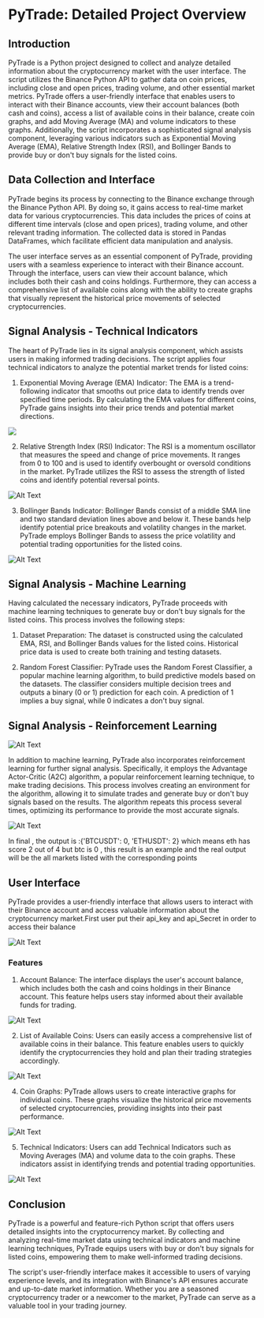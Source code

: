 # PyTrade: Detailed Project Overview

## Introduction

PyTrade is a Python project  designed to collect and analyze detailed information about the cryptocurrency market with the user interface. The script utilizes the Binance Python API to gather data on coin prices, including close and open prices, trading volume, and other essential market metrics. PyTrade offers a user-friendly interface that enables users to interact with their Binance accounts, view their account balances (both cash and coins), access a list of available coins in their balance, create coin graphs, and add Moving Average (MA) and volume indicators to these graphs. Additionally, the script incorporates a sophisticated signal analysis component, leveraging various indicators such as Exponential Moving Average (EMA), Relative Strength Index (RSI), and Bollinger Bands to provide buy or don't buy signals for the listed coins.

## Data Collection and Interface

PyTrade begins its process by connecting to the Binance exchange through the Binance Python API. By doing so, it gains access to real-time market data for various cryptocurrencies. This data includes the prices of coins at different time intervals (close and open prices), trading volume, and other relevant trading information. The collected data is stored in Pandas DataFrames, which facilitate efficient data manipulation and analysis.

The user interface serves as an essential component of PyTrade, providing users with a seamless experience to interact with their Binance account. Through the interface, users can view their account balance, which includes both their cash and coins holdings. Furthermore, they can access a comprehensive list of available coins along with the ability to create graphs that visually represent the historical price movements of selected cryptocurrencies.

## Signal Analysis - Technical Indicators

The heart of PyTrade lies in its  signal analysis component, which assists users in making informed trading decisions. The script applies four technical indicators to analyze the potential market trends for listed coins:

1. Exponential Moving Average (EMA) Indicator: The EMA is a trend-following indicator that smooths out price data to identify trends over specified time periods. By calculating the EMA values for different coins, PyTrade gains insights into their price trends and potential market directions.


![](images/1.png)

2. Relative Strength Index (RSI) Indicator: The RSI is a momentum oscillator that measures the speed and change of price movements. It ranges from 0 to 100 and is used to identify overbought or oversold conditions in the market. PyTrade utilizes the RSI to assess the strength of listed coins and identify potential reversal points.


![Alt Text](images/2.png)

3. Bollinger Bands Indicator: Bollinger Bands consist of a middle SMA line and two standard deviation lines above and below it. These bands help identify potential price breakouts and volatility changes in the market. PyTrade employs Bollinger Bands to assess the price volatility and potential trading opportunities for the listed coins.


![Alt Text](images/3.png)

## Signal Analysis - Machine Learning

Having calculated the necessary indicators, PyTrade proceeds with machine learning techniques to generate buy or don't buy signals for the listed coins. This process involves the following steps:

1. Dataset Preparation: The dataset is constructed using the calculated EMA, RSI, and Bollinger Bands values for the listed coins. Historical price data is used to create both training and testing datasets.

2. Random Forest Classifier: PyTrade uses the Random Forest Classifier, a popular machine learning algorithm, to build predictive models based on the datasets. The classifier considers multiple decision trees and outputs a binary (0 or 1) prediction for each coin. A prediction of 1 implies a buy signal, while 0 indicates a don't buy signal.

## Signal Analysis - Reinforcement Learning



![Alt Text](images/4.png)


In addition to machine learning, PyTrade also incorporates reinforcement learning for further signal analysis. Specifically, it employs the Advantage Actor-Critic (A2C) algorithm, a popular reinforcement learning technique, to make trading decisions. This process involves creating an environment for the algorithm, allowing it to simulate trades and generate buy or don't buy signals based on the results. The algorithm repeats this process several times, optimizing its performance to provide the most accurate signals.



![Alt Text](images/5.png)

In final , the output is :{'BTCUSDT': 0, 'ETHUSDT': 2} which means eth has score 2 out of 4 but btc is 0 , this result is an example and the real output will be the all markets listed with the corresponding points


## User Interface

PyTrade provides a user-friendly interface that allows users to interact with their Binance account and access valuable information about the cryptocurrency market.First user put their api_key and api_Secret in order to access their balance



![Alt Text](images/6.png)


### Features

1. Account Balance: The interface displays the user's account balance, which includes both the cash and coins holdings in their Binance account. This feature helps users stay informed about their available funds for trading.



![Alt Text](images/mainscreen.png)

2. List of Available Coins: Users can easily access a comprehensive list of available coins in their balance. This feature enables users to quickly identify the cryptocurrencies they hold and plan their trading strategies accordingly.


![Alt Text](images/7.png)



4. Coin Graphs: PyTrade allows users to create interactive graphs for individual coins. These graphs visualize the historical price movements of selected cryptocurrencies, providing insights into their past performance.


![Alt Text](images/8.png)


5. Technical Indicators: Users can add Technical Indicators such as Moving Averages (MA) and volume data to the coin graphs. These indicators assist in identifying trends and potential trading opportunities.


![Alt Text](images/9.png)



## Conclusion

PyTrade is a powerful and feature-rich Python script that offers users detailed insights into the cryptocurrency market. By collecting and analyzing real-time market data using technical indicators and machine learning techniques, PyTrade equips users with buy or don't buy signals for listed coins, empowering them to make well-informed trading decisions.

The script's user-friendly interface makes it accessible to users of varying experience levels, and its integration with Binance's API ensures accurate and up-to-date market information. Whether you are a seasoned cryptocurrency trader or a newcomer to the market, PyTrade can serve as a valuable tool in your trading journey.
